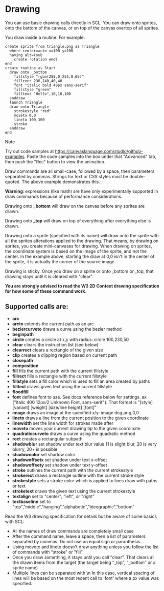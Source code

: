 # Drawing
You can use basic drawing calls directly in SCL. You can draw onto sprites, onto the bottom of the canvas, or on top of the canvas overtop of all sprites. 

You draw inside a routine. For example: 

```
create sprite from triangle.png as Triangle
  where center=auto x=100 y=100
  having alt=(sub
    create rotation end)
end
create routine as Start
  draw onto _bottom
    fillstyle "rgba(255,0,255,0.65)"
    fillrect 230,140,40,40
    font "italic bold 48px sans-serif"
    fillstyle "green"
    filltext "Hello",10,10,100
  enddraw
  launch Triangle
  draw onto Triangle
    strokestyle "red"
    moveto 0,0
    lineto 100,100
    stroke
  enddraw
end
```

> [!NOTE]
> Try out code samples at https://canvaslanguage.com/studio/github-examples.
> Paste the code samples into the box under that "Advanced" tab,
> then push the "Rec" button to view the animation.

Draw commands are all small-case, followed by a space, then parameters separated by commas. Strings for text or CSS styles must be double-quoted. The above example demonstrates this.

**Warning**: expressions (like math) are have only experimentally supported in draw commands because of performance considerations.

Drawing onto **_bottom** will draw on the canvas before any sprites are drawn.

Drawing onto **_top** will draw on top of everything after everything else is drawn.

Drawing onto a sprite (specified with its name) will draw onto the sprite with all the sprites alterations applied to the drawing. That means, by drawing on sprites, you create mini-canvases for drawing. When drawing on sprites, the coordinate system is based on the image of the sprite, and not the center. In the example above, starting the draw at 0,0 isn't in the center of the sprite, it is actually the corner of the source image.

Drawing is sticky. Once you draw on a sprite or onto _bottom or _top, that drawing stays until it is cleared with "clear".

**You are strongly advised to read the W3 2D Context drawing specification for how some of these command work.**

## Supported calls are: 
- **arc** 
- **arcto** extends the current path as an arc
- **beziercurveto** draws a curve using the bezier method
- **beginpath**
- **circle** creates a circle at x,y with radius: circle 100,230,50
- **clear** clears the instruction list (see below)
- **clearrect** clears a rectangle of the given size
- **clip** creates a clipping region based on current path
- **closepath**
- **composition**
- **fill** fills the current path with the current fillstyle
- **fillrect** fills a rectangle with the current fillstyle
- **fillstyle** sets a fill color which is used to fill an area created by paths
- **filltext** draws given text using the current fillstyle
- **floodfill**
- **font** defines font to use. See docs reference below for settings. ex ("italic 400 12px/2 Unknown Font, sans-serif"). That format is "[style] [variant] [weight] [size/line height] [font]"
- **image** draws an image at the specified x/y: image dog.png,0,0
- **lineto** draws a line from the current position to the given coordinate
- **linewidth** set the line width for strokes made after
- **moveto** moves your current drawing tip to the given coordinate
- **quadraticcurveto** draws a curve using the quadratic method
- **rect** creates a rectangular subpath
- **shadowblur** set shadow under text blur value (1 is slight blur, 20 is very blurry, 20+ is possible
- **shadowcolor** set shadow color 
- **shadowoffsetx** set shadow under text x-offset
- **shadowoffsety** set shadow under text y-offset
- **stroke** outlines the current path with the current strokestyle
- **strokerect** draws a rectangle outline with the current stroke style
- **strokestyle** sets a stroke color which is applied to lines draw with paths or text
- **stroketext** draws the given text using the current strokestyle
- **textalign** set to "center", "left", or "right"
- **textbaseline** set to "top","middle","hanging","alphabetic","ideographic","bottom"


Read the W3 drawing specification for details but be aware of some basics with SCL: 
- All the names of draw commands are completely small case
- After the command name, leave a space, then a list of parameters separated by commas. Do not use an equal sign or paranthesis.
- Using moveto and lineto doesn't draw anything unless you follow the list of commands with "stroke" or "fill".
- Once you draw something, it stays until you call "clear". That clears all the drawn items from the target (the target being “_top”, “_bottom” or a sprite name)
- Multiple lines can be separated with \n In this case, vertical spacing of lines will be based on the most recent call to 'font' where a px value was specified.

